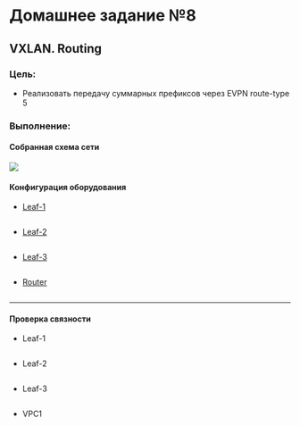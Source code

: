 # Домашнее задание №8
## VXLAN. Routing
### Цель:
- Реализовать передачу суммарных префиксов через EVPN route-type 5
### Выполнение:
#### Собранная схема сети
![](images/sh.png)

#### Конфигурация оборудования

- [Leaf-1](config/Leaf-1.conf)

```

```

- [Leaf-2](config/Leaf-2.conf)

```

```

- [Leaf-3](config/Leaf-3.conf)

```

```

- [Router](config/Router.conf)

```

```


---
#### Проверка связности 

- Leaf-1

```

```

- Leaf-2

```

```

- Leaf-3

```

```

- VPC1
```

```

